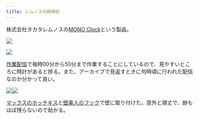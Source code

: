 ```yaml
---
title: レムノスの掛時計
---
```

株式会社タカタレムノスの[MONO Clock](https://www.amazon.co.jp/dp/B004UIT8BK)という製品。

![](https://lh4.googleusercontent.com/H83zI3l82Q2BVlUqKxnuxI2QggJm7ZSkyNNYuyWoYgGqZ-PPngaBGuu46OMALdSwrKGgESRdEIWWked6z7MBoYuLug0XIvyUTg1XMq7koNnpYzbp84mXxQgtH4GJN2DVsbXwqL385JRX3i8XINnzyA)

![](https://lh3.googleusercontent.com/z5EOTA3p2wPxV0zoi0pEYZ_vqb52uaFhXPM_i-cvAqdJSbOJ5cOtZfVdmLIinrumsPB3Bxmw1454CPa76kK25EaldgiLS-e0GieK-N9ee1HjcKnBokfBdgpzBJgwa0SXWqRpNRQ5PoQhF7-LvQuDeA)

[作業配信](https://www.youtube.com/channel/UC5s-KpSDGzxWPWNv94PnJHw)で毎時00分から50分まで作業することにしているので、見やすいところに時計があると捗る。また、アーカイブで見返すときに何時頃に行われた配信なのか分かって良い。

![](https://lh6.googleusercontent.com/YIW2WQbbecp_YNgY1ybSKpe1BCLDzISMszXO84o8AyrtkAodyAJBtJqcv_VQ-VPj19He8L9qIhlPkGBOsDh-NazkS-36pbFk2s2WQdxvbesQijhNSSnP2SeCm1LalCwQHHNUYmFl9weHK46rGNwMQQ)![](https://lh5.googleusercontent.com/PR5MbiJHKfPPQewHtuOAHDNnJSDvbV6UVVNr1LhIIsBJFDW48K-sFOuXTJvTYfaobaxAw5SJBxrwan9n4AVBcyOAhdXIZfjC2T2sDrtMBmDWIIeK1KhVfoVBNJMWC1dUe1iIqBGyhxhKlvt5WAYbNQ)

[マックスのホッチキス](https://www.amazon.co.jp/dp/B000O9WRWG)と[壁美人のフック](https://www.amazon.co.jp/dp/B00CU78TDG)で壁に取り付けた。意外と頑丈で、跡もほぼ残らないので助かる。
